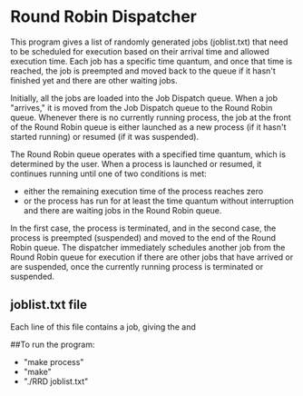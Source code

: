 # Round Robin Dispatcher

This program gives a list of randomly generated jobs (joblist.txt) that need to be scheduled for execution based on their arrival time and allowed execution time. Each job has a specific time quantum, and once that time is reached, the job is preempted and moved back to the queue if it hasn't finished yet and there are other waiting jobs.

Initially, all the jobs are loaded into the Job Dispatch queue. When a job "arrives," it is moved from the Job Dispatch queue to the Round Robin queue. Whenever there is no currently running process, the job at the front of the Round Robin queue is either launched as a new process (if it hasn't started running) or resumed (if it was suspended).

The Round Robin queue operates with a specified time quantum, which is determined by the user. When a process is launched or resumed, it continues running until one of two conditions is met: 
- either the remaining execution time of the process reaches zero
- or the process has run for at least the time quantum without interruption and there are waiting jobs in the Round Robin queue.

In the first case, the process is terminated, and in the second case, the process is preempted (suspended) and moved to the end of the Round Robin queue. The dispatcher immediately schedules another job from the Round Robin queue for execution if there are other jobs that have arrived or are suspended, once the currently running process is terminated or suspended.

## joblist.txt file
Each line of this file contains a job, giving the <arrival time> and <cpu time>



##To run the program:

- "make process"
- "make"
- "./RRD joblist.txt"
